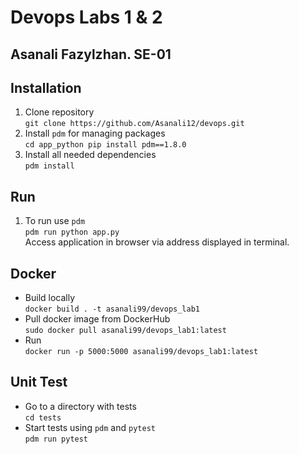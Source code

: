 # Devops Labs 1 & 2
## Asanali Fazylzhan. SE-01
## Installation
1. Clone repository<br/>
`git clone https://github.com/Asanali12/devops.git`
2. Install `pdm` for managing packages<br/>
`cd app_python
pip install pdm==1.8.0`
3. Install all needed dependencies<br/>
`pdm install`
## Run
1. To run use `pdm`<br/>
`pdm run python app.py`<br/>
Access application in browser via address displayed in terminal.
## Docker
- Build locally <br/>
`docker build . -t asanali99/devops_lab1`
- Pull docker image from DockerHub<br/>
`sudo docker pull asanali99/devops_lab1:latest`
- Run<br/>
`docker run -p 5000:5000 asanali99/devops_lab1:latest`
## Unit Test
- Go to a directory with tests<br/>
`cd tests`
- Start tests using `pdm` and `pytest`<br/>
`pdm run pytest`
